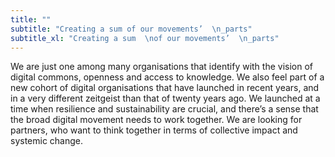 ```yaml
---
title: ""
subtitle: "Creating a sum of our movements’  \n_parts"
subtitle_xl: "Creating a sum  \nof our movements’  \n_parts"
---
```

We are just one among many organisations that identify with the vision of digital commons, openness and access to knowledge. We also feel part of a new cohort of digital organisations that have launched in recent years, and in a very different zeitgeist than that of twenty years ago. We launched at a time when resilience and sustainability are crucial, and there’s a sense that the broad digital movement needs to work together. We are looking for partners, who want to think together in terms of collective impact and systemic change.